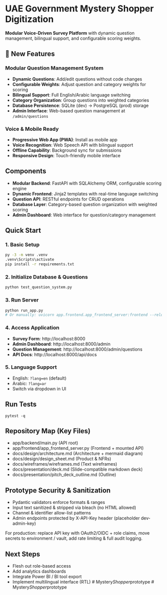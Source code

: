 # UAE Government Mystery Shopper Digitization

**Modular Voice-Driven Survey Platform** with dynamic question management, bilingual support, and configurable scoring weights.

## 🚀 New Features

### Modular Question Management System
- **Dynamic Questions**: Add/edit questions without code changes
- **Configurable Weights**: Adjust question and category weights for scoring
- **Bilingual Support**: Full English/Arabic language switching  
- **Category Organization**: Group questions into weighted categories
- **Database Persistence**: SQLite (dev) → PostgreSQL (prod) storage
- **Admin Interface**: Web-based question management at `/admin/questions`

### Voice & Mobile Ready
- **Progressive Web App (PWA)**: Install as mobile app
- **Voice Recognition**: Web Speech API with bilingual support
- **Offline Capability**: Background sync for submissions
- **Responsive Design**: Touch-friendly mobile interface

## Components
- **Modular Backend**: FastAPI with SQLAlchemy ORM, configurable scoring engine
- **Dynamic Frontend**: Jinja2 templates with real-time language switching
- **Question API**: RESTful endpoints for CRUD operations
- **Database Layer**: Category-based question organization with weighted scoring
- **Admin Dashboard**: Web interface for question/category management

## Quick Start

### 1. Basic Setup
```bash
py -3 -m venv .venv
.venv\Scripts\activate
pip install -r requirements.txt
```

### 2. Initialize Database & Questions
```bash
python test_question_system.py
```

### 3. Run Server  
```bash
python run_app.py
# Or manually: uvicorn app.frontend.app_frontend_server:frontend --reload
```

### 4. Access Application
- **Survey Form**: http://localhost:8000 
- **Admin Dashboard**: http://localhost:8000/admin
- **Question Management**: http://localhost:8000/admin/questions
- **API Docs**: http://localhost:8000/api/docs

### 5. Language Support
- English: `?lang=en` (default)
- Arabic: `?lang=ar` 
- Switch via dropdown in UI

## Run Tests
```
pytest -q
```

## Repository Map (Key Files)
- app/backend/main.py (API root)
- app/frontend/app_frontend_server.py (Frontend + mounted API)
- docs/design/architecture.md (Architecture + mermaid diagram)
- docs/design/design_sheet.md (Product & NFRs)
- docs/wireframes/wireframes.md (Text wireframes)
- docs/presentation/deck.md (Slide-compatible markdown deck)
- docs/presentation/pitch_deck_outline.md (Outline)

## Prototype Security & Sanitization
- Pydantic validators enforce formats & ranges
- Input text sanitized & stripped via bleach (no HTML allowed)
- Channel & identifier allow-list patterns
- Admin endpoints protected by X-API-Key header (placeholder dev-admin-key)

For production: replace API key with OAuth2/OIDC + role claims, move secrets to environment / vault, add rate limiting & full audit logging.

## Next Steps
- Flesh out role-based access
- Add analytics dashboards
- Integrate Power BI / BI tool export
- Implement multilingual interface (RTL)
#   M y s t e r y _ S h o p p e r _ p r o t o t y p e 
 
 #   M y s t e r y _ S h o p p e r _ p r o t o t y p e 
 
 